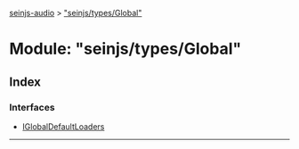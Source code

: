 [seinjs-audio](../README.md) > ["seinjs/types/Global"](../modules/_seinjs_types_global_.md)

# Module: "seinjs/types/Global"

## Index

### Interfaces

* [IGlobalDefaultLoaders](../interfaces/_seinjs_types_global_.iglobaldefaultloaders.md)

---

